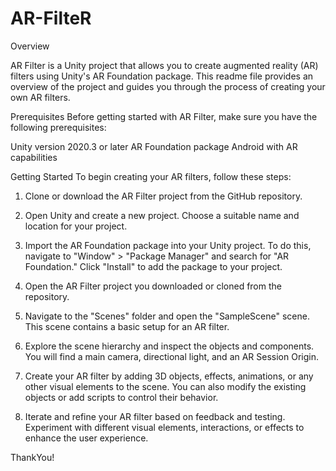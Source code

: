 # AR-FilteR
Overview

AR Filter is a Unity project that allows you to create augmented reality (AR) filters using Unity's AR Foundation package. This readme file provides an overview of the project and guides you through the process of creating your own AR filters.

Prerequisites
Before getting started with AR Filter, make sure you have the following prerequisites:

Unity version 2020.3 or later
AR Foundation package
Android with AR capabilities

Getting Started
To begin creating your AR filters, follow these steps:

1. Clone or download the AR Filter project from the GitHub repository.

2. Open Unity and create a new project. Choose a suitable name and location for your project.

3. Import the AR Foundation package into your Unity project. To do this, navigate to "Window" > "Package Manager" and search for "AR Foundation." Click "Install" to add the package to your project.

4. Open the AR Filter project you downloaded or cloned from the repository.

5. Navigate to the "Scenes" folder and open the "SampleScene" scene. This scene contains a basic setup for an AR filter.

6. Explore the scene hierarchy and inspect the objects and components. You will find a main camera, directional light, and an AR Session Origin.

7. Create your AR filter by adding 3D objects, effects, animations, or any other visual elements to the scene. You can also modify the existing objects or add scripts to control their behavior.

8. Iterate and refine your AR filter based on feedback and testing. Experiment with different visual elements, interactions, or effects to enhance the user experience.

ThankYou!
